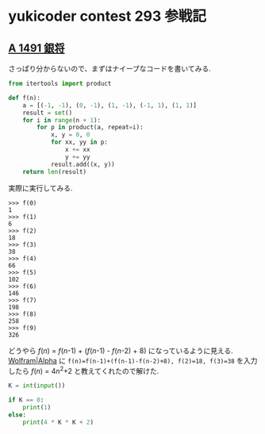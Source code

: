 # yukicoder contest 293 参戦記

## [A 1491 銀将](https://yukicoder.me/problems/no/1491)

さっぱり分からないので、まずはナイーブなコードを書いてみる.

```python
from itertools import product

def f(n):
    a = [(-1, -1), (0, -1), (1, -1), (-1, 1), (1, 1)]
    result = set()
    for i in range(n + 1):
        for p in product(a, repeat=i):
            x, y = 0, 0
            for xx, yy in p:
                x += xx
                y += yy
            result.add((x, y))
    return len(result)
```

実際に実行してみる.

```
>>> f(0)
1
>>> f(1)
6
>>> f(2)
18
>>> f(3)
38
>>> f(4)
66
>>> f(5)
102
>>> f(6)
146
>>> f(7)
198
>>> f(8)
258
>>> f(9)
326
```

どうやら *f*(*n*) = *f*(*n*-1) + (*f*(*n*-1) - *f*(*n*-2) + 8) になっているように見える. [Wolfram|Alpha](https://ja.wolframalpha.com/) に `f(n)=f(n-1)+(f(n-1)-f(n-2)+8), f(2)=18, f(3)=38` を入力したら *f*(*n*) = 4*n*<sup>2</sup>+2 と教えてくれたので解けた.

```python
K = int(input())

if K == 0:
    print(1)
else:
    print(4 * K * K + 2)
```
